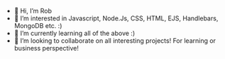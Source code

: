 - 👋 Hi, I’m Rob
- 👀 I’m interested in Javascript, Node.Js, CSS, HTML, EJS, Handlebars, MongoDB etc. :)
- 🌱 I’m currently learning all of the above :)
- 💞️ I’m looking to collaborate on all interesting projects! For learning or business perspective!


<!---
rwmconsultancy/rwmconsultancy is a ✨ special ✨ repository because its `README.md` (this file) appears on your GitHub profile.
You can click the Preview link to take a look at your changes.
--->
